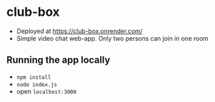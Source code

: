 # club-box
* Deployed at https://club-box.onrender.com/
* Simple video chat web-app. Only two persons can join in one room
## Running the app locally
* `npm install`
* `node index.js`
* open `localhost:3000`
